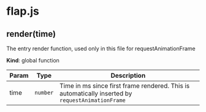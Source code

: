 # flap.js
<a name="render"></a>

## render(time)
The entry render function, used only in this file for requestAnimationFrame

**Kind**: global function  

| Param | Type | Description |
| --- | --- | --- |
| time | <code>number</code> | Time in ms since first frame rendered. This is automatically inserted by `requestAnimationFrame` |

